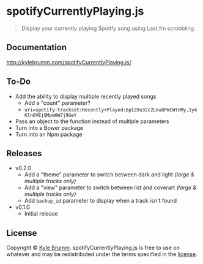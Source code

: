 # spotifyCurrentlyPlaying.js

> Display your currently playing Spotify song using Last.fm scrobbling.


## Documentation

http://kylebrumm.com/spotifyCurrentlyPlaying.js/


## To-Do

- Add the ability to display multiple recently played songs
    - Add a "count" parameter?
    - `uri=spotify:trackset:Recently+Played:6pIZ0u32c2Lku8PmCWtnMy,1y4Kln6VEjQMpmHW7j9GeY`
- Pass an object to the function instead of multiple parameters
- Turn into a Bower package
- Turn into an Npm package


## Releases

- v0.2.0
    - Add a "theme" parameter to switch between dark and light _(large & multiple tracks only)_
    - Add a "view" parameter to switch between list and coverart _(large & multiple tracks only)_
    - Add `backup_id` parameter to display when a track isn't found
- v0.1.0
    - Initial release

## License

Copyright © [Kyle Brumm](http://kylebrumm.com). spotifyCurrentlyPlaying.js is free to use on whatever and may be redistributed under the terms specified in the [license](LICENSE.md).
